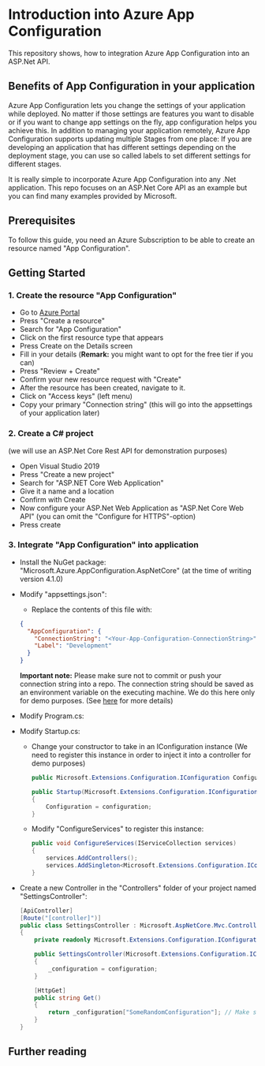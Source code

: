 # Introduction into Azure App Configuration
This repository shows, how to integration Azure App Configuration into an ASP.Net API.

## Benefits of App Configuration in your application

Azure App Configuration lets you change the settings of your application while deployed. No matter if those settings are features you want to disable or if you want to change app settings on the fly, app configuration helps you achieve this. 
In addition to managing your application remotely, Azure App Configuration supports updating multiple Stages from one place:
If you are developing an application that has different settings depending on the deployment stage, you can use so called labels to set different settings for different stages.

It is really simple to incorporate Azure App Configuration into any .Net application. This repo focuses on an ASP.Net Core API as an example but you can find many examples provided by Microsoft.

## Prerequisites

To follow this guide, you need an Azure Subscription to be able to create an resource named "App Configuration".

## Getting Started

### 1. Create the resource "App Configuration" 

- Go to [Azure Portal](https://portal.azure.com/#home)
- Press "Create a resource"
- Search for "App Configuration"
- Click on the first resource type that appears
- Press Create on the Details screen
- Fill in your details (__Remark:__ you might want to opt for the free tier if you can)
- Press "Review + Create" 
- Confirm your new resource request with "Create"
- After the resource has been created, navigate to it.
- Click on "Access keys" (left menu) 
- Copy your primary "Connection string" (this will go into the appsettings of your application later)

### 2. Create a C# project 
(we will use an ASP.Net Core Rest API for demonstration purposes) 

- Open Visual Studio 2019
- Press "Create a new project"
- Search for "ASP.NET Core Web Application"
- Give it a name and a location
- Confirm with Create
- Now configure your ASP.Net Web Application as "ASP.Net Core Web API" (you can omit the "Configure for HTTPS"-option)
- Press create

### 3. Integrate "App Configuration" into application

- Install the NuGet package: "Microsoft.Azure.AppConfiguration.AspNetCore" (at the time of writing version 4.1.0)
- Modify "appsettings.json":
  - Replace the contents of this file with:

  ```json
  {
    "AppConfiguration": {
      "ConnectionString": "<Your-App-Configuration-ConnectionString>",
      "Label": "Development"
    }
  }
  ```
  __Important note:__ Please make sure not to commit or push your connection string into a repo. The connection string should be saved as an environment variable on the executing machine. We do this here only for demo purposes. (See [here](https://docs.microsoft.com/de-de/aspnet/core/fundamentals/configuration/?view=aspnetcore-5.0#environment-variables) for more details)

- Modify Program.cs:

- Modify Startup.cs:

  - Change your constructor to take in an IConfiguration instance (We need to register this instance in order to inject it into a controller for demo purposes)

    ```cs
    public Microsoft.Extensions.Configuration.IConfiguration Configuration { get; }

    public Startup(Microsoft.Extensions.Configuration.IConfiguration configuration)
    {
        Configuration = configuration;
    }
    ```

  - Modify "ConfigureServices" to register this instance:

    ```cs
    public void ConfigureServices(IServiceCollection services)
    {
        services.AddControllers();
        services.AddSingleton<Microsoft.Extensions.Configuration.IConfiguration>(Configuration);
    }
    ```

- Create a new Controller in the "Controllers" folder of your project named "SettingsController":
  ```cs
  [ApiController]
  [Route("[controller]")]
  public class SettingsController : Microsoft.AspNetCore.Mvc.ControllerBase
  {
      private readonly Microsoft.Extensions.Configuration.IConfiguration _configuration;

      public SettingsController(Microsoft.Extensions.Configuration.IConfiguration configuration)
      {
          _configuration = configuration;
      }

      [HttpGet]
      public string Get()
      {
          return _configuration["SomeRandomConfiguration"]; // Make sure this key is registered in app configuration
      }
  }
  ```


## Further reading

